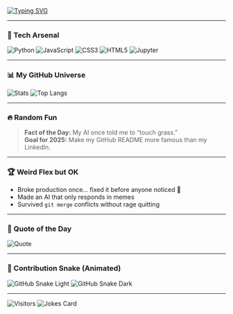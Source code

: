 <!-- Typing Intro Animation -->
[![Typing SVG](https://readme-typing-svg.herokuapp.com?font=Fira+Code&size=25&pause=1000&color=F75C7E&width=600&lines=🧠+Building+AI+that+sometimes+listens+to+me;🎯+Currently+learning+LangChain+and+Agentic+AI;🎮+Debugging+code+like+a+detective+movie)](https://git.io/typing-svg)

---

### 🚀 Tech Arsenal
![Python](https://img.shields.io/badge/-Python-FFD43B?style=for-the-badge&logo=python&logoColor=blue)
![JavaScript](https://img.shields.io/badge/-JavaScript-F7DF1E?style=for-the-badge&logo=javascript&logoColor=black)
![CSS3](https://img.shields.io/badge/-CSS3-1572B6?style=for-the-badge&logo=css3&logoColor=white)
![HTML5](https://img.shields.io/badge/-HTML5-E34F26?style=for-the-badge&logo=html5&logoColor=white)
![Jupyter](https://img.shields.io/badge/-Jupyter-F37626?style=for-the-badge&logo=jupyter&logoColor=white)

---

### 📊 My GitHub Universe
![Stats](https://github-readme-stats.vercel.app/api?username=Dhruta25&show_icons=true&theme=radical&count_private=true&include_all_commits=true&cache_seconds=1800)
![Top Langs](https://github-readme-stats.vercel.app/api/top-langs/?username=Dhruta25&layout=compact&theme=tokyonight&cache_seconds=1800)

---

### 🔥 Random Fun
> **Fact of the Day:** My AI once told me to “touch grass.”  
> **Goal for 2025:** Make my GitHub README more famous than my LinkedIn.

---

### 🏆 Weird Flex but OK
- Broke production once… fixed it before anyone noticed 🤫  
- Made an AI that only responds in memes  
- Survived `git merge` conflicts without rage quitting

---

### 💬 Quote of the Day
![Quote](https://quotes-github-readme.vercel.app/api?type=horizontal&theme=tokyonight)

---

### 🐍 Contribution Snake (Animated)
![GitHub Snake Light](https://github.com/Dhruta25/Dhruta25/blob/output/github-contribution-grid-snake.svg#gh-light-mode-only)
![GitHub Snake Dark](https://github.com/Dhruta25/Dhruta25/blob/output/github-contribution-grid-snake-dark.svg#gh-dark-mode-only)

---

![Visitors](https://komarev.com/ghpvc/?username=Dhruta25&color=blue)
![Jokes Card](https://readme-jokes.vercel.app/api?theme=dark)
